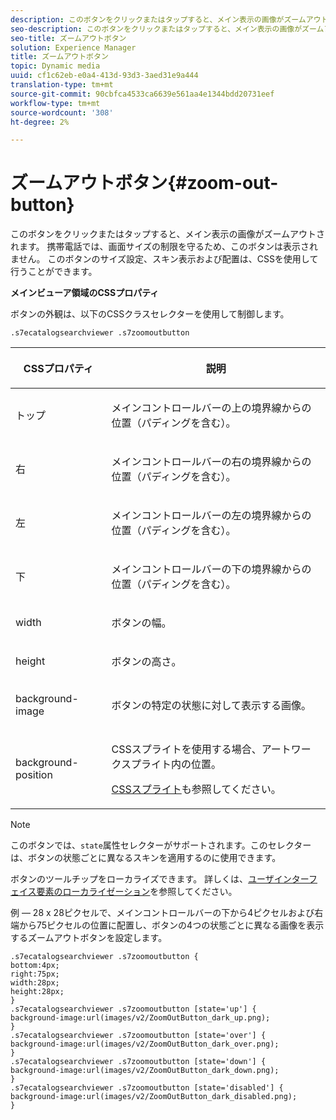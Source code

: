 ```yaml
---
description: このボタンをクリックまたはタップすると、メイン表示の画像がズームアウトされます。 携帯電話では、画面サイズの制限を守るため、このボタンは表示されません。 このボタンのサイズ設定、スキン表示および配置は、CSSを使用して行うことができます。
seo-description: このボタンをクリックまたはタップすると、メイン表示の画像がズームアウトされます。 携帯電話では、画面サイズの制限を守るため、このボタンは表示されません。 このボタンのサイズ設定、スキン表示および配置は、CSSを使用して行うことができます。
seo-title: ズームアウトボタン
solution: Experience Manager
title: ズームアウトボタン
topic: Dynamic media
uuid: cf1c62eb-e0a4-413d-93d3-3aed31e9a444
translation-type: tm+mt
source-git-commit: 90cbfca4533ca6639e561aa4e1344bdd20731eef
workflow-type: tm+mt
source-wordcount: '308'
ht-degree: 2%

---
```



# ズームアウトボタン{#zoom-out-button}

このボタンをクリックまたはタップすると、メイン表示の画像がズームアウトされます。 携帯電話では、画面サイズの制限を守るため、このボタンは表示されません。 このボタンのサイズ設定、スキン表示および配置は、CSSを使用して行うことができます。

<!--<a id="section_061E550C1C1D4DB2BD663A898895B38C"></a>-->

**メインビューア領域のCSSプロパティ**

ボタンの外観は、以下のCSSクラスセレクターを使用して制御します。

`.s7ecatalogsearchviewer .s7zoomoutbutton`

<table id="table_94EE3F5BBE4547C0B4943471CEE7EDE4"> 
 <thead> 
  <tr> 
   <th colname="col1" class="entry"> <p> CSSプロパティ </p> </th> 
   <th colname="col2" class="entry"> <p>説明 </p> </th> 
  </tr> 
 </thead>
 <tbody> 
  <tr> 
   <td colname="col1"> <p> <span class="codeph"> トップ </span> </p> </td> 
   <td colname="col2"> <p>メインコントロールバーの上の境界線からの位置（パディングを含む）。 </p> </td> 
  </tr> 
  <tr> 
   <td colname="col1"> <p> <span class="codeph"> 右 </span> </p> </td> 
   <td colname="col2"> <p>メインコントロールバーの右の境界線からの位置（パディングを含む）。 </p> </td> 
  </tr> 
  <tr> 
   <td colname="col1"> <p> <span class="codeph"> 左 </span> </p> </td> 
   <td colname="col2"> <p>メインコントロールバーの左の境界線からの位置（パディングを含む）。 </p> </td> 
  </tr> 
  <tr> 
   <td colname="col1"> <p> <span class="codeph"> 下 </span> </p> </td> 
   <td colname="col2"> <p>メインコントロールバーの下の境界線からの位置（パディングを含む）。 </p> </td> 
  </tr> 
  <tr> 
   <td colname="col1"> <p> <span class="codeph"> width </span> </p> </td> 
   <td colname="col2"> <p>ボタンの幅。 </p> </td> 
  </tr> 
  <tr> 
   <td colname="col1"> <p> <span class="codeph"> height </span> </p> </td> 
   <td colname="col2"> <p>ボタンの高さ。 </p> </td> 
  </tr> 
  <tr> 
   <td colname="col1"> <p> <span class="codeph"> background-image  </span> </p> </td> 
   <td colname="col2"> <p>ボタンの特定の状態に対して表示する画像。 </p> </td> 
  </tr> 
  <tr> 
   <td colname="col1"> <p> <span class="codeph"> background-position  </span> </p> </td> 
   <td colname="col2"> <p> CSSスプライトを使用する場合、アートワークスプライト内の位置。 </p> <p><a href="../../../c-html5-s7-aem-asset-viewers/c-html5-ecatsearch-viewer-about/c-html5-ecatsearch-viewer-customizingviewer/c-html5-ecatsearch-viewer-customizingviewer.md#section-9d570f95eb2443aca74c1b02f6e89aff" format="dita" scope="local"> CSSスプライト</a>も参照してください。 </p> </td> 
  </tr> 
 </tbody> 
</table>

>[!NOTE]
>
>このボタンでは、`state`属性セレクターがサポートされます。このセレクターは、ボタンの状態ごとに異なるスキンを適用するのに使用できます。

ボタンのツールチップをローカライズできます。 詳しくは、[ユーザインターフェイス要素のローカライゼーション](../../../c-html5-s7-aem-asset-viewers/c-html5-ecatsearch-viewer-about/c-html5-ecatsearch-viewer-localization.md#concept-cbfc39344c494eb7b9f6a272cff0cc74)を参照してください。

例 — 28 x 28ピクセルで、メインコントロールバーの下から4ピクセルおよび右端から75ピクセルの位置に配置し、ボタンの4つの状態ごとに異なる画像を表示するズームアウトボタンを設定します。

```
.s7ecatalogsearchviewer .s7zoomoutbutton { 
bottom:4px; 
right:75px; 
width:28px; 
height:28px; 
} 
.s7ecatalogsearchviewer .s7zoomoutbutton [state='up'] { 
background-image:url(images/v2/ZoomOutButton_dark_up.png); 
} 
.s7ecatalogsearchviewer .s7zoomoutbutton [state='over'] {  
background-image:url(images/v2/ZoomOutButton_dark_over.png); 
} 
.s7ecatalogsearchviewer .s7zoomoutbutton [state='down'] {  
background-image:url(images/v2/ZoomOutButton_dark_down.png); 
} 
.s7ecatalogsearchviewer .s7zoomoutbutton [state='disabled'] { 
background-image:url(images/v2/ZoomOutButton_dark_disabled.png); 
}
```

